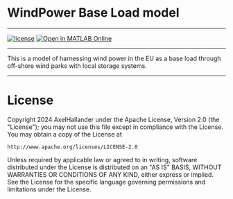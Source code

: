 # WindPower Base Load model
---------
[![license](https://img.shields.io/badge/license-Apache%202.0-black)](https://github.com/AxelHallander/Windpower-base-load-model/blob/main/LICENSE.md)
[![Open in MATLAB Online](https://www.mathworks.com/images/responsive/global/open-in-matlab-online.svg)](https://matlab.mathworks.com/open/github/v1?repo=[windpower-base-load-model]&project=MY_REPO.prj)

<?xml version="1.0" encoding="UTF-8"?>
<MATLABProject xmlns="http://www.mathworks.com/MATLABProjectFile" xmlns:xsi="http://www.w3.org/2001/XMLSchema-instance" version="1.0"/>

--------- 
This is a model of harnessing wind power in the EU as a base load through off-shore wind parks with local storage systems. 

---------
# License

Copyright 2024 AxelHallander under the Apache License, Version 2.0 (the "License");
you may not use this file except in compliance with the License.
You may obtain a copy of the License at

    http://www.apache.org/licenses/LICENSE-2.0

Unless required by applicable law or agreed to in writing, software
distributed under the License is distributed on an "AS IS" BASIS,
WITHOUT WARRANTIES OR CONDITIONS OF ANY KIND, either express or implied.
See the License for the specific language governing permissions and
limitations under the License.
